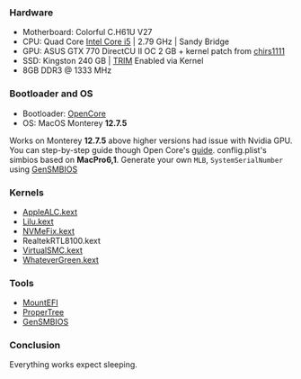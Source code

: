 ### Hardware
* Motherboard: Colorful C.H61U V27
* CPU: Quad Core [Intel Core i5](https://www.intel.com/content/www/us/en/products/sku/52206/intel-core-i52300-processor-6m-cache-up-to-3-10-ghz/specifications.html) | 2.79 GHz | Sandy Bridge
* GPU: ASUS GTX 770 DirectCU II OC 2 GB + kernel patch from [chirs1111](https://github.com/chris1111/Geforce-Kepler-patcher)
* SSD: Kingston 240 GB | [TRIM](https://en.wikipedia.org/wiki/Trim_(computing)) Enabled via Kernel 
* 8GB DDR3 @ 1333 MHz

### Bootloader and OS
* Bootloader: [OpenCore](https://github.com/acidanthera/OpenCorePkg)
* OS: MacOS Monterey **12.7.5**

Works on Monterey **12.7.5** above higher versions had issue with Nvidia GPU.
You can step-by-step guide though Open Core's [guide](https://dortania.github.io/OpenCore-Install-Guide/0).
conflig.plist's simbios based on **MacPro6,1**. Generate your own `MLB`, `SystemSerialNumber` using [GenSMBIOS](https://github.com/corpnewt/GenSMBIOS)

### Kernels
* [AppleALC.kext](https://github.com/acidanthera/AppleALC)
* [Lilu.kext](https://github.com/acidanthera/Lilu)
* [NVMeFix.kext](https://github.com/acidanthera/NVMeFix)
* RealtekRTL8100.kext
* [VirtualSMC.kext](https://github.com/acidanthera/VirtualSMC)
* [WhateverGreen.kext](https://github.com/acidanthera/WhateverGreen)

### Tools
* [MountEFI](https://github.com/corpnewt/MountEFI)
* [ProperTree](https://github.com/corpnewt/ProperTree)
* [GenSMBIOS](https://github.com/corpnewt/GenSMBIOS)

### Conclusion
Everything works expect sleeping.
